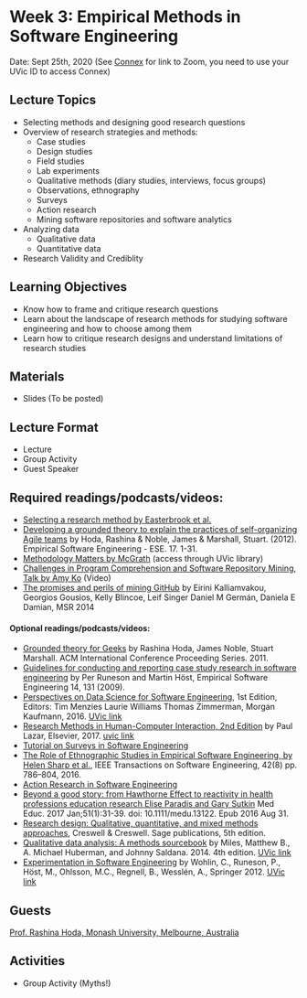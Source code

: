 # Week 3: Empirical Methods in Software Engineering

Date: Sept 25th, 2020
(See [Connex]( https://connex.csc.uvic.ca/portal/site/emse2020) for link to Zoom, you need to use your UVic ID to access Connex)

## Lecture Topics
- Selecting methods and designing good research questions
- Overview of research strategies and methods:
  - Case studies
  - Design studies
  - Field studies
  - Lab experiments
  - Qualitative methods (diary studies, interviews, focus groups)
  - Observations, ethnography
  - Surveys
  - Action research
  - Mining software repositories and software analytics
- Analyzing data 
  - Qualitative data 
  - Quantitative data
- Research Validity and Crediblity

## Learning Objectives
- Know how to frame and critique research questions
- Learn about the landscape of research methods for studying software engineering and how to choose among them
- Learn how to critique research designs and understand limitations of research studies

## Materials
- Slides (To be posted)

## Lecture Format
- Lecture
- Group Activity
- Guest Speaker

## Required readings/podcasts/videos:
- [Selecting a research method by Easterbrook et al.](http://www.cs.utoronto.ca/~sme/papers/2007/SelectingEmpiricalMethods.pdf)
- [Developing a grounded theory to explain the practices of self-organizing Agile teams](https://link.springer.com/article/10.1007/s10664-011-9161-0) by Hoda, Rashina & Noble, James & Marshall, Stuart. (2012).  Empirical Software Engineering - ESE. 17. 1-31.
- [Methodology Matters by McGrath](https://www.sciencedirect.com/science/article/pii/B9780080515748500194) (access through UVic library) 
- [Challenges in Program Comprehension and Software Repository Mining, Talk by Amy Ko](https://medium.com/bits-and-behavior/grand-challenges-in-program-comprehension-and-software-repository-mining-my-keynote-on-7bf2cfc182a5) (Video)
- [The promises and perils of mining GitHub](https://dl.acm.org/doi/10.1145/2597073.2597074) by Eirini Kalliamvakou, Georgios Gousios, Kelly Blincoe, Leif Singer Daniel M Germán, Daniela E Damian, MSR 2014
 

#### Optional readings/podcasts/videos:
- [Grounded theory for Geeks](https://www.researchgate.net/publication/263088251_Grounded_Theory_for_Geeks) by Rashina Hoda, James Noble, Stuart Marshall. ACM International Conference Proceeding Series. 2011.
- [Guidelines for conducting and reporting case study research in software engineering](https://link.springer.com/article/10.1007%2Fs10664-008-9102-8) by Per Runeson and Martin Höst, Empirical Software Engineering 14, 131 (2009). 
- [Perspectives on Data Science for Software Engineering](https://www.elsevier.com/books/perspectives-on-data-science-for-software-engineering/menzies/978-0-12-804206-9?countrycode=US&format=print&utm_source=google_ads&utm_medium=paid_search&utm_campaign=canadashopping&gclid=CjwKCAjwkoz7BRBPEiwAeKw3q6IdWnBmgg4ZFIMpU6XMzITW4PFErv6VHHEqJ29NflbtSsG6WIFv5xoCrEIQAvD_BwE&gclsrc=aw.ds), 1st Edition, Editors: Tim Menzies Laurie Williams Thomas Zimmerman, Morgan Kaufmann, 2016. [UVic link](http://tinyurl.com/y5fgal9s)
- [Research Methods in Human-Computer Interaction, 2nd Edition](https://www.elsevier.com/books/research-methods-in-human-computer-interaction/lazar/978-0-12-805390-4) by Paul Lazar, Elsevier, 2017. [uvic link](http://tinyurl.com/y2jtrkd2)
- [Tutorial on Surveys in Software Engineering](https://www.slideshare.net/mendezfe/surveys-in-software-engineering) 
- [The Role of Ethnographic Studies in Empirical Software Engineering, by Helen Sharp et al.](http://oro.open.ac.uk/45166/), IEEE Transactions on Software Engineering, 42(8) pp. 786–804, 2016.
- [Action Research in Software Engineering](https://link.springer.com/chapter/10.1007/978-3-030-10801-4_4)
- [Beyond a good story: from Hawthorne Effect to reactivity in health professions education research
Elise Paradis and Gary Sutkin](https://pubmed.ncbi.nlm.nih.gov/27580703/) Med Educ. 2017 Jan;51(1):31-39. doi: 10.1111/medu.13122. Epub 2016 Aug 31.
-  [Research design: Qualitative, quantitative, and mixed methods approaches](https://us.sagepub.com/en-us/nam/research-design/book255675), Creswell & Creswell. Sage publications, 5th edition.
- [Qualitative data analysis: A methods sourcebook](https://us.sagepub.com/en-us/nam/qualitative-data-analysis/book246128) by Miles, Matthew B., A. Michael Huberman, and Johnny Saldana. 2014. 4th edition. [UVic link](http://tinyurl.com/y3a3e82x)
- [Experimentation in Software Engineering](https://www.springer.com/gp/book/9783642290435) by Wohlin, C., Runeson, P., Höst, M., Ohlsson, M.C., Regnell, B., Wesslén, A., Springer 2012. [UVic link](http://tinyurl.com/yxhrzen5)


## Guests
[Prof. Rashina Hoda, Monash University, Melbourne, Australia](https://research.monash.edu/en/persons/rashina-hoda)

## Activities
- Group Activity (Myths!)
